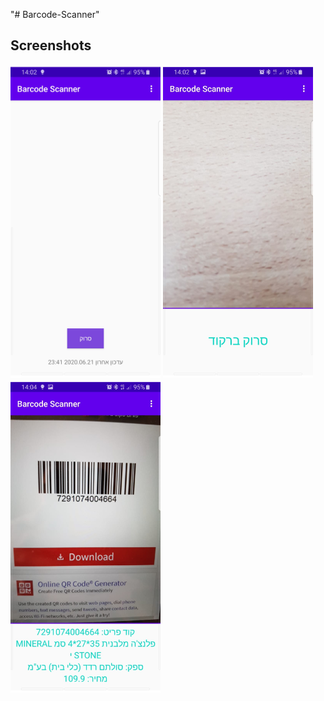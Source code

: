 "# Barcode-Scanner" 

Screenshots
-----------

![Home](screenshots/home.png "Home")
![Scan Barcode](screenshots/scan_barcode.png "Scan Barcode")
![Item Info](screenshots/item_info.png "Item Info")
